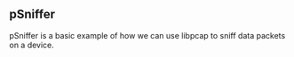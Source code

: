 ## pSniffer

pSniffer is a basic example of how we can use libpcap to sniff data packets on a device.
